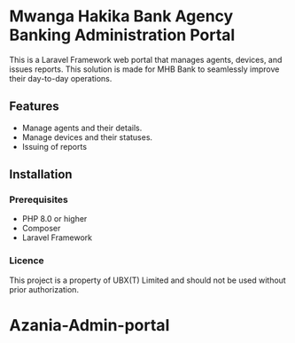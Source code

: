 # Mwanga Hakika Bank Agency Banking Administration Portal

This is a Laravel Framework web portal that manages agents, devices, and issues reports. This solution is made for MHB
Bank to seamlessly improve their day-to-day operations.

## Features

- Manage agents and their details.
- Manage devices and their statuses.
- Issuing of reports

## Installation

### Prerequisites

- PHP 8.0 or higher
- Composer
- Laravel Framework

### Licence

This project is a property of UBX(T) Limited and should not be used without prior authorization.
# Azania-Admin-portal
